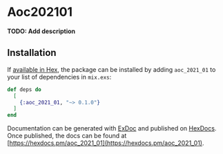 # Aoc202101

**TODO: Add description**

## Installation

If [available in Hex](https://hex.pm/docs/publish), the package can be installed
by adding `aoc_2021_01` to your list of dependencies in `mix.exs`:

```elixir
def deps do
  [
    {:aoc_2021_01, "~> 0.1.0"}
  ]
end
```

Documentation can be generated with [ExDoc](https://github.com/elixir-lang/ex_doc)
and published on [HexDocs](https://hexdocs.pm). Once published, the docs can
be found at [https://hexdocs.pm/aoc_2021_01](https://hexdocs.pm/aoc_2021_01).

